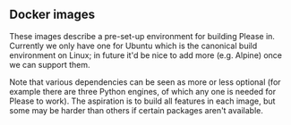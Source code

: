 Docker images
-------------

These images describe a pre-set-up environment for building Please in.
Currently we only have one for Ubuntu which is the canonical build environment
on Linux; in future it'd be nice to add more (e.g. Alpine) once we can
support them.

Note that various dependencies can be seen as more or less optional
(for example there are three Python engines, of which any one is needed
for Please to work). The aspiration is to build all features in each image,
but some may be harder than others if certain packages aren't available.
